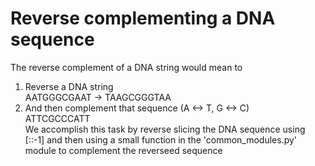 # Reverse complementing a DNA sequence  
The reverse complement of a DNA string would mean to  
1. Reverse a DNA string  
AATGGGCGAAT -> TAAGCGGGTAA  
2. And then complement that sequence (A <-> T, G <-> C)  
ATTCGCCCATT  
We accomplish this task by reverse slicing the DNA sequence using [::-1] and then using a small function in the 'common_modules.py' module to complement the reverseed sequence
